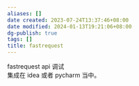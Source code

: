 ```yaml
---
aliases: []
date created: 2023-07-24T13:37:46+08:00
date modified: 2024-01-13T19:21:06+08:00
dg-publish: true
tags: []
title: fastrequest
---
```


fastrequest api 调试  
集成在 idea 或者 pycharm 当中。